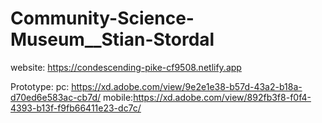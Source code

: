 # Community-Science-Museum__Stian-Stordal

website:
https://condescending-pike-cf9508.netlify.app

Prototype:
pc: https://xd.adobe.com/view/9e2e1e38-b57d-43a2-b18a-d70ed6e583ac-cb7d/
mobile:https://xd.adobe.com/view/892fb3f8-f0f4-4393-b13f-f9fb66411e23-dc7c/
